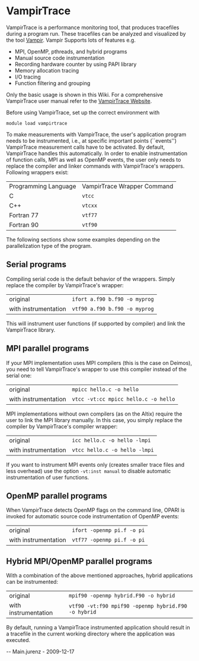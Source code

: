 # VampirTrace

VampirTrace is a performance monitoring tool, that produces tracefiles
during a program run. These tracefiles can be analyzed and visualized by
the tool [Vampir](Compendium.Vampir). Vampir Supports lots of features
e.g.

-   MPI, OpenMP, pthreads, and hybrid programs
-   Manual source code instrumentation
-   Recording hardware counter by using PAPI library
-   Memory allocation tracing
-   I/O tracing
-   Function filtering and grouping

Only the basic usage is shown in this Wiki. For a comprehensive
VampirTrace user manual refer to the [VampirTrace
Website](http://www.tu-dresden.de/zih/vampirtrace).

Before using VampirTrace, set up the correct environment with

    module load vampirtrace

To make measurements with VampirTrace, the user's application program
needs to be instrumented, i.e., at specific important points
(\`\`events'') VampirTrace measurement calls have to be activated. By
default, VampirTrace handles this automatically. In order to enable
instrumentation of function calls, MPI as well as OpenMP events, the
user only needs to replace the compiler and linker commands with
VampirTrace's wrappers. Following wrappers exist:

|                      |                             |
|----------------------|-----------------------------|
| Programming Language | VampirTrace Wrapper Command |
| C                    | `vtcc`                      |
| C++                  | `vtcxx`                     |
| Fortran 77           | `vtf77`                     |
| Fortran 90           | `vtf90`                     |

The following sections show some examples depending on the
parallelization type of the program.

## Serial programs

Compiling serial code is the default behavior of the wrappers. Simply
replace the compiler by VampirTrace's wrapper:

|                      |                               |
|----------------------|-------------------------------|
| original             | `ifort a.f90 b.f90 -o myprog` |
| with instrumentation | `vtf90 a.f90 b.f90 -o myprog` |

This will instrument user functions (if supported by compiler) and link
the VampirTrace library.

## MPI parallel programs

If your MPI implementation uses MPI compilers (this is the case on
Deimos), you need to tell VampirTrace's wrapper to use this compiler
instead of the serial one:

|                      |                                      |
|----------------------|--------------------------------------|
| original             | `mpicc hello.c -o hello`             |
| with instrumentation | `vtcc -vt:cc mpicc hello.c -o hello` |

MPI implementations without own compilers (as on the Altix) require the
user to link the MPI library manually. In this case, you simply replace
the compiler by VampirTrace's compiler wrapper:

|                      |                               |
|----------------------|-------------------------------|
| original             | `icc hello.c -o hello -lmpi`  |
| with instrumentation | `vtcc hello.c -o hello -lmpi` |

If you want to instrument MPI events only (creates smaller trace files
and less overhead) use the option `-vt:inst manual` to disable automatic
instrumentation of user functions.

## OpenMP parallel programs

When VampirTrace detects OpenMP flags on the command line, OPARI is
invoked for automatic source code instrumentation of OpenMP events:

|                      |                            |
|----------------------|----------------------------|
| original             | `ifort -openmp pi.f -o pi` |
| with instrumentation | `vtf77 -openmp pi.f -o pi` |

## Hybrid MPI/OpenMP parallel programs

With a combination of the above mentioned approaches, hybrid
applications can be instrumented:

|                      |                                                     |
|----------------------|-----------------------------------------------------|
| original             | `mpif90 -openmp hybrid.F90 -o hybrid`               |
| with instrumentation | `vtf90 -vt:f90 mpif90 -openmp hybrid.F90 -o hybrid` |

By default, running a VampirTrace instrumented application should result
in a tracefile in the current working directory where the application
was executed.

-- Main.jurenz - 2009-12-17
